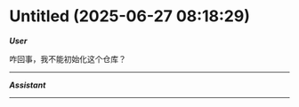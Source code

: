 <!-- Generated by SpecStory -->

# Untitled (2025-06-27 08:18:29)

_**User**_

咋回事，我不能初始化这个仓库？

---

_**Assistant**_



---

